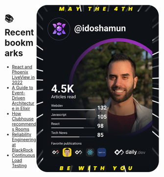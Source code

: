 <a href="https://app.daily.dev/idoshamun"><img src="https://raw.githubusercontent.com/idoshamun/idoshamun/devcard/devcard.svg" align='right' width="400" alt="Ido Shamun's Dev Card"/></a>

# 📚 Recent bookmarks
<!-- BOOKMARKS:START -->
- [React and Phoenix LiveView in 2022](https://app.daily.dev/posts/SP0fgcIQ_?utm_source=rss&utm_medium=bookmarks&utm_campaign=28849d86070e4c099c877ab6837c61f0)
- [A Guide to Event-Driven Architecture in Elixir](https://app.daily.dev/posts/-A6digMkq?utm_source=rss&utm_medium=bookmarks&utm_campaign=28849d86070e4c099c877ab6837c61f0)
- [How Clubhouse recommends Rooms](https://app.daily.dev/posts/GD6PM-GyC?utm_source=rss&utm_medium=bookmarks&utm_campaign=28849d86070e4c099c877ab6837c61f0)
- [Reliability Engineering at BlackRock](https://app.daily.dev/posts/iROFWpDrN?utm_source=rss&utm_medium=bookmarks&utm_campaign=28849d86070e4c099c877ab6837c61f0)
- [Continuous Load Testing](https://app.daily.dev/posts/D0aL5n-kd?utm_source=rss&utm_medium=bookmarks&utm_campaign=28849d86070e4c099c877ab6837c61f0)
<!-- BOOKMARKS:END -->
